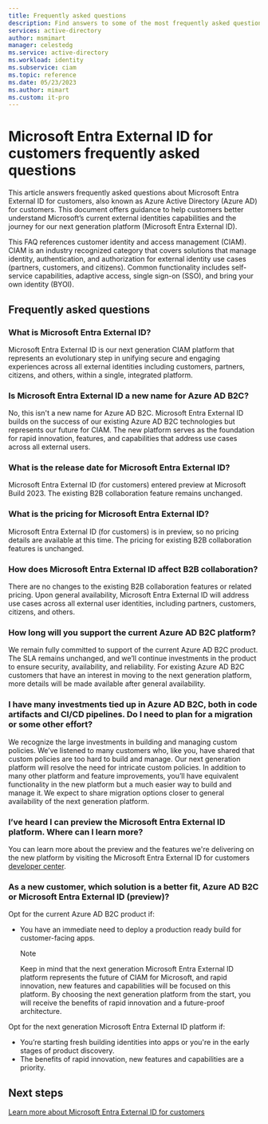 ```yaml
---
title: Frequently asked questions
description: Find answers to some of the most frequently asked questions about Microsoft Entra External ID for customers, also known as Azure Active Directory (Azure AD) for customers. 
services: active-directory
author: msmimart
manager: celestedg
ms.service: active-directory
ms.workload: identity
ms.subservice: ciam
ms.topic: reference
ms.date: 05/23/2023
ms.author: mimart
ms.custom: it-pro
---
```


# Microsoft Entra External ID for customers frequently asked questions

This article answers frequently asked questions about Microsoft Entra External ID for customers, also known as Azure Active Directory (Azure AD) for customers. This document offers guidance to help customers better understand Microsoft’s current external identities capabilities and the journey for our next generation platform (Microsoft Entra External ID).

This FAQ references customer identity and access management (CIAM). CIAM is an industry recognized category that covers solutions that manage identity, authentication, and authorization for external identity use cases (partners, customers, and citizens). Common functionality includes self-service capabilities, adaptive access, single sign-on (SSO), and bring your own identity (BYOI).

## Frequently asked questions

### What is Microsoft Entra External ID?

Microsoft Entra External ID is our next generation CIAM platform that represents an evolutionary step in unifying secure and engaging experiences across all external identities including customers, partners, citizens, and others, within a single, integrated platform.

### Is Microsoft Entra External ID a new name for Azure AD B2C?

No, this isn't a new name for Azure AD B2C. Microsoft Entra External ID builds on the success of our existing Azure AD B2C technologies but represents our future for CIAM. The new platform serves as the foundation for rapid innovation, features, and capabilities that address use cases across all external users.  

### What is the release date for Microsoft Entra External ID?  

Microsoft Entra External ID (for customers) entered preview at Microsoft Build 2023. The existing B2B collaboration feature remains unchanged.

### What is the pricing for Microsoft Entra External ID?

Microsoft Entra External ID (for customers) is in preview, so no pricing details are available at this time. The pricing for existing B2B collaboration features is unchanged.

### How does Microsoft Entra External ID affect B2B collaboration?

There are no changes to the existing B2B collaboration features or related pricing. Upon general availability, Microsoft Entra External ID will address use cases across all external user identities, including partners, customers, citizens, and others.

### How long will you support the current Azure AD B2C platform?

We remain fully committed to support of the current Azure AD B2C product. The SLA remains unchanged, and we’ll continue investments in the product to ensure security, availability, and reliability. For existing Azure AD B2C customers that have an interest in moving to the next generation platform, more details will be made available after general availability.

### I have many investments tied up in Azure AD B2C, both in code artifacts and CI/CD pipelines. Do I need to plan for a migration or some other effort?

We recognize the large investments in building and managing custom policies. We’ve listened to many customers who, like you, have shared that custom policies are too hard to build and manage. Our next generation platform will resolve the need for intricate custom policies. In addition to many other platform and feature improvements, you’ll have equivalent functionality in the new platform but a much easier way to build and manage it. We expect to share migration options closer to general availability of the next generation platform.  

### I’ve heard I can preview the Microsoft Entra External ID platform. Where can I learn more?

You can learn more about the preview and the features we're delivering on the new platform by visiting the Microsoft Entra External ID for customers [developer center](https://aka.ms/ciam/dev).

### As a new customer, which solution is a better fit, Azure AD B2C or Microsoft Entra External ID (preview)?

Opt for the current Azure AD B2C product if:

- You have an immediate need to deploy a production ready build for customer-facing apps.
  
   > [!NOTE]
   > Keep in mind that the next generation Microsoft Entra External ID platform represents the future of CIAM for Microsoft, and rapid innovation, new features and capabilities will be focused on this platform. By choosing the next generation platform from the start, you will receive the benefits of rapid innovation and a future-proof architecture.

Opt for the next generation Microsoft Entra External ID platform if:

- You’re starting fresh building identities into apps or you're in the early stages of product discovery.
- The benefits of rapid innovation, new features and capabilities are a priority.

## Next steps

[Learn more about Microsoft Entra External ID for customers](index.yml)
